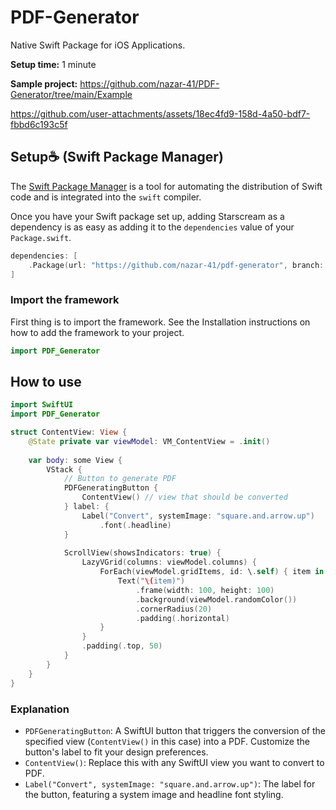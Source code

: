 # PDF-Generator

Native Swift Package for iOS Applications.

**Setup time:** 1 minute

**Sample project:** https://github.com/nazar-41/PDF-Generator/tree/main/Example




https://github.com/user-attachments/assets/18ec4fd9-158d-4a50-bdf7-fbbd6c193c5f





## Setup☕  (Swift Package Manager)

The [Swift Package Manager](https://swift.org/package-manager/) is a tool for automating the distribution of Swift code and is integrated into the `swift` compiler.

Once you have your Swift package set up, adding Starscream as a dependency is as easy as adding it to the `dependencies` value of your `Package.swift`.

```swift
dependencies: [
    .Package(url: "https://github.com/nazar-41/pdf-generator", branch: .main)
]
```

### Import the framework

First thing is to import the framework. See the Installation instructions on how to add the framework to your project.

```swift
import PDF_Generator
```

## How to use

```swift
import SwiftUI
import PDF_Generator

struct ContentView: View {
    @State private var viewModel: VM_ContentView = .init()
    
    var body: some View {
        VStack {
            // Button to generate PDF
            PDFGeneratingButton {
                ContentView() // view that should be converted
            } label: {
                Label("Convert", systemImage: "square.and.arrow.up")
                    .font(.headline)
            }
            
            ScrollView(showsIndicators: true) {
                LazyVGrid(columns: viewModel.columns) {
                    ForEach(viewModel.gridItems, id: \.self) { item in
                        Text("\(item)")
                            .frame(width: 100, height: 100)
                            .background(viewModel.randomColor())
                            .cornerRadius(20)
                            .padding(.horizontal)
                    }
                }
                .padding(.top, 50)
            }
        }
    }
}
```

### Explanation

- `PDFGeneratingButton`: A SwiftUI button that triggers the conversion of the specified view (`ContentView()` in this case) into a PDF. Customize the button's label to fit your design preferences.
- `ContentView()`: Replace this with any SwiftUI view you want to convert to PDF.
- `Label("Convert", systemImage: "square.and.arrow.up")`: The label for the button, featuring a system image and headline font styling.

